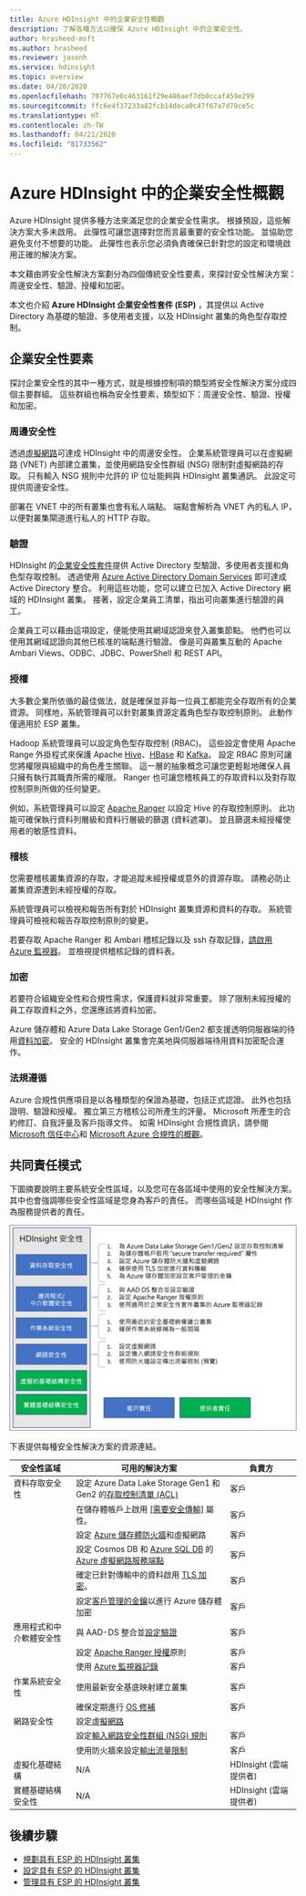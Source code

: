 ```yaml
---
title: Azure HDInsight 中的企業安全性概觀
description: 了解各種方法以確保 Azure HDInsight 中的企業安全性。
author: hrasheed-msft
ms.author: hrasheed
ms.reviewer: jasonh
ms.service: hdinsight
ms.topic: overview
ms.date: 04/20/2020
ms.openlocfilehash: 797767e0c463161f29e486aef7db0ccaf459e299
ms.sourcegitcommit: ffc6e4f37233a82fcb14deca0c47f67a7d79ce5c
ms.translationtype: HT
ms.contentlocale: zh-TW
ms.lasthandoff: 04/21/2020
ms.locfileid: "81733562"
---
```

# <a name="overview-of-enterprise-security-in-azure-hdinsight"></a>Azure HDInsight 中的企業安全性概觀

Azure HDInsight 提供多種方法來滿足您的企業安全性需求。 根據預設，這些解決方案大多未啟用。 此彈性可讓您選擇對您而言最重要的安全性功能。 並協助您避免支付不想要的功能。 此彈性也表示您必須負責確保已針對您的設定和環境啟用正確的解決方案。

本文藉由將安全性解決方案劃分為四個傳統安全性要素，來探討安全性解決方案：周邊安全性、驗證、授權和加密。

本文也介紹 **Azure HDInsight 企業安全性套件 (ESP)** ，其提供以 Active Directory 為基礎的驗證、多使用者支援，以及 HDInsight 叢集的角色型存取控制。

## <a name="enterprise-security-pillars"></a>企業安全性要素

探討企業安全性的其中一種方式，就是根據控制項的類型將安全性解決方案分成四個主要群組。 這些群組也稱為安全性要素，類型如下：周邊安全性、驗證、授權和加密。

### <a name="perimeter-security"></a>周邊安全性

透過[虛擬網路](../hdinsight-plan-virtual-network-deployment.md)可達成 HDInsight 中的周邊安全性。 企業系統管理員可以在虛擬網路 (VNET) 內部建立叢集，並使用網路安全性群組 (NSG) 限制對虛擬網路的存取。 只有輸入 NSG 規則中允許的 IP 位址能夠與 HDInsight 叢集通訊。 此設定可提供周邊安全性。

部署在 VNET 中的所有叢集也會有私人端點。 端點會解析為 VNET 內的私人 IP，以便對叢集閘道進行私人的 HTTP 存取。

### <a name="authentication"></a>驗證

HDInsight 的[企業安全性套件](apache-domain-joined-architecture.md)提供 Active Directory 型驗證、多使用者支援和角色型存取控制。 透過使用 [Azure Active Directory Domain Services](../../active-directory-domain-services/overview.md) 即可達成 Active Directory 整合。 利用這些功能，您可以建立已加入 Active Directory 網域的 HDInsight 叢集。 接著，設定企業員工清單，指出可向叢集進行驗證的員工。

企業員工可以藉由這項設定，便能使用其網域認證來登入叢集節點。 他們也可以使用其網域認證向其他已核准的端點進行驗證。 像是可與叢集互動的 Apache Ambari Views、ODBC、JDBC、PowerShell 和 REST API。

### <a name="authorization"></a>授權

大多數企業所依循的最佳做法，就是確保並非每一位員工都能完全存取所有的企業資源。 同樣地，系統管理員可以針對叢集資源定義角色型存取控制原則。 此動作僅適用於 ESP 叢集。

Hadoop 系統管理員可以設定角色型存取控制 (RBAC)。 這些設定會使用 Apache Range 外掛程式來保護 Apache [Hive](apache-domain-joined-run-hive.md)、[HBase](apache-domain-joined-run-hbase.md) 和 [Kafka](apache-domain-joined-run-kafka.md)。 設定 RBAC 原則可讓您將權限與組織中的角色產生關聯。 這一層的抽象概念可讓您更輕鬆地確保人員只擁有執行其職責所需的權限。 Ranger 也可讓您稽核員工的存取資料以及對存取控制原則所做的任何變更。

例如，系統管理員可以設定 [Apache Ranger](https://ranger.apache.org/) 以設定 Hive 的存取控制原則。 此功能可確保執行資料列層級和資料行層級的篩選 (資料遮罩)。 並且篩選未經授權使用者的敏感性資料。

### <a name="auditing"></a>稽核

您需要稽核叢集資源的存取，才能追蹤未經授權或意外的資源存取。 請務必防止叢集資源遭到未經授權的存取。

系統管理員可以檢視和報告所有對於 HDInsight 叢集資源和資料的存取。 系統管理員可檢視和報告存取控制原則的變更。

若要存取 Apache Ranger 和 Ambari 稽核記錄以及 ssh 存取記錄，[請啟用 Azure 監視器](../hdinsight-hadoop-oms-log-analytics-tutorial.md#cluster-auditing)。 並檢視提供稽核記錄的資料表。

### <a name="encryption"></a>加密

若要符合組織安全性和合規性需求，保護資料就非常重要。 除了限制未經授權的員工存取資料之外，您還應該將資料加密。

Azure 儲存體和 Azure Data Lake Storage Gen1/Gen2 都支援透明伺服器端的待用[資料加密](../../storage/common/storage-service-encryption.md)。 安全的 HDInsight 叢集會完美地與伺服器端待用資料加密配合運作。

### <a name="compliance"></a>法規遵循

Azure 合規性供應項目是以各種類型的保證為基礎，包括正式認證。 此外也包括證明、驗證和授權。 獨立第三方稽核公司所產生的評量。 Microsoft 所產生的合約修訂、自我評量及客戶指導文件。 如需 HDInsight 合規性資訊，請參閱 [Microsoft 信任中心](https://www.microsoft.com/trust-center)和 [Microsoft Azure 合規性的概觀](https://gallery.technet.microsoft.com/Overview-of-Azure-c1be3942)。

## <a name="shared-responsibility-model"></a>共同責任模式

下圖摘要說明主要系統安全性區域，以及您可在各區域中使用的安全性解決方案。 其中也會強調哪些安全性區域是您身為客戶的責任。 而哪些區域是 HDInsight 作為服務提供者的責任。

![HDInsight 共用責任圖表](./media/hdinsight-security-overview/hdinsight-shared-responsibility.png)

下表提供每種安全性解決方案的資源連結。

| 安全性區域 | 可用的解決方案 | 負責方 |
|---|---|---|
| 資料存取安全性 | 設定 Azure Data Lake Storage Gen1 和 Gen2 的[存取控制清單 (ACL)](../../storage/blobs/data-lake-storage-access-control.md)  | 客戶 |
|  | 在儲存體帳戶上啟用 [[需要安全傳輸]](../../storage/common/storage-require-secure-transfer.md) 屬性。 | 客戶 |
|  | 設定 [Azure 儲存體防火牆](../../storage/common/storage-network-security.md)和虛擬網路 | 客戶 |
|  | 設定 Cosmos DB 和 [Azure SQL DB](https://docs.microsoft.com/azure/sql-database/sql-database-vnet-service-endpoint-rule-overview) 的 [Azure 虛擬網路服務端點](https://docs.microsoft.com/azure/virtual-network/virtual-network-service-endpoints-overview) | 客戶 |
|  | 確定已針對傳輸中的資料啟用 [TLS 加密](../../storage/common/storage-security-tls.md)。 | 客戶 |
|  | 設定[客戶管理的金鑰](../../storage/common/storage-encryption-keys-portal.md)以進行 Azure 儲存體加密 | 客戶 |
| 應用程式和中介軟體安全性 | 與 AAD-DS 整合並[設定驗證](apache-domain-joined-configure-using-azure-adds.md) | 客戶 |
|  | 設定 [Apache Ranger 授權](apache-domain-joined-run-hive.md)原則 | 客戶 |
|  | 使用 [Azure 監視器記錄](../hdinsight-hadoop-oms-log-analytics-tutorial.md) | 客戶 |
| 作業系統安全性 | 使用最新安全基底映射建立叢集 | 客戶 |
|  | 確保定期進行 [OS 修補](../hdinsight-os-patching.md) | 客戶 |
| 網路安全性 | 設定[虛擬網路](../hdinsight-plan-virtual-network-deployment.md) |
|  | 設定[輸入網路安全性群組 (NSG) 規則](../hdinsight-plan-virtual-network-deployment.md#networktraffic) | 客戶 |
|  | 使用防火牆來設定[輸出流量限制](../hdinsight-restrict-outbound-traffic.md) | 客戶 |
| 虛擬化基礎結構 | N/A | HDInsight (雲端提供者) |
| 實體基礎結構安全性 | N/A | HDInsight (雲端提供者) |

## <a name="next-steps"></a>後續步驟

* [規劃具有 ESP 的 HDInsight 叢集](apache-domain-joined-architecture.md)
* [設定具有 ESP 的 HDInsight 叢集](apache-domain-joined-configure.md)
* [管理具有 ESP 的 HDInsight 叢集](apache-domain-joined-manage.md)
